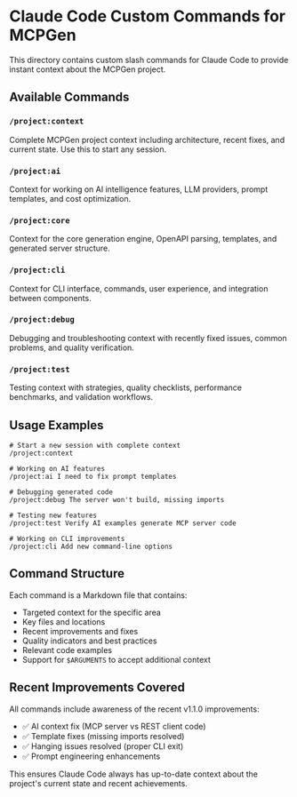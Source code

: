 # Claude Code Custom Commands for MCPGen

This directory contains custom slash commands for Claude Code to provide instant context about the MCPGen project.

## Available Commands

### `/project:context`
Complete MCPGen project context including architecture, recent fixes, and current state. Use this to start any session.

### `/project:ai` 
Context for working on AI intelligence features, LLM providers, prompt templates, and cost optimization.

### `/project:core`
Context for the core generation engine, OpenAPI parsing, templates, and generated server structure.

### `/project:cli`
Context for CLI interface, commands, user experience, and integration between components.

### `/project:debug`
Debugging and troubleshooting context with recently fixed issues, common problems, and quality verification.

### `/project:test`
Testing context with strategies, quality checklists, performance benchmarks, and validation workflows.

## Usage Examples

```
# Start a new session with complete context
/project:context

# Working on AI features
/project:ai I need to fix prompt templates

# Debugging generated code
/project:debug The server won't build, missing imports

# Testing new features  
/project:test Verify AI examples generate MCP server code

# Working on CLI improvements
/project:cli Add new command-line options
```

## Command Structure

Each command is a Markdown file that contains:
- Targeted context for the specific area
- Key files and locations
- Recent improvements and fixes
- Quality indicators and best practices
- Relevant code examples
- Support for `$ARGUMENTS` to accept additional context

## Recent Improvements Covered

All commands include awareness of the recent v1.1.0 improvements:
- ✅ AI context fix (MCP server vs REST client code)
- ✅ Template fixes (missing imports resolved)
- ✅ Hanging issues resolved (proper CLI exit)
- ✅ Prompt engineering enhancements

This ensures Claude Code always has up-to-date context about the project's current state and recent achievements.